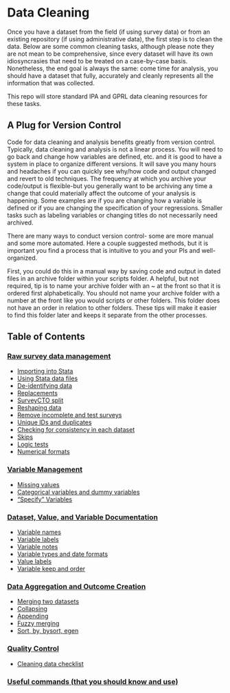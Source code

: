 # Data Cleaning

Once you have a dataset from the field (if using survey data) or from an existing repository (if using administrative data), the first step is to clean the data. Below are some common cleaning tasks, although please note they are not mean to be comprehensive, since every dataset will have its own idiosyncrasies that need to be treated on a case-by-case basis. Nonetheless, the end goal is always the same: come time for analysis, you should have a dataset that fully, accurately and cleanly represents all the information that was collected. 

This repo will store standard IPA and GPRL data cleaning resources for these tasks.

## A Plug for Version Control

Code for data cleaning and analysis benefits greatly from version control. Typically, data cleaning and analysis is not a linear process. You will need to go back and change how variables are defined, etc. and it is good to have a system in place to organize different versions.  It will save you many hours and headaches if you can quickly see why/how code and output changed and revert to old techniques.  The frequency at which you archive your code/output is flexible-but you generally want to be archiving any time a change that could materially affect the outcome of your analysis is happening. Some examples are if you are changing how a variable is defined or if you are changing the specification of your regressions. Smaller tasks such as labeling variables or changing titles do not necessarily need archived. 

There are many ways to conduct version control- some are more manual and some more automated. Here a couple suggested methods, but it is important you find a process that is intuitive to you and your PIs and well-organized. 

First, you could do this in a manual way by saving code and output in dated files in an archive folder within your scripts folder. A helpful, but not required, tip is to name your archive folder with an ~ at the front so that it is ordered first alphabetically. You should not name your archive folder with a number at the front like you would scripts or other folders. This folder does not have an order in relation to other folders. These tips will make it easier to find this folder later and keeps it separate from the other processes.   

## Table of Contents

### [Raw survey data management](https://github.com/PovertyAction/guides/tree/master/CleaningGuide/01%20Raw%20Survey%20Data%20Management)
- [Importing into Stata](https://github.com/PovertyAction/guides/blob/master/CleaningGuide/01%20Raw%20Survey%20Data%20Management/01%20Importing%20into%20Stata.md)
- [Using Stata data files](https://github.com/PovertyAction/guides/blob/master/CleaningGuide/01%20Raw%20Survey%20Data%20Management/02%20Using%20Stata%20Data%20Files.md)
- [De-identifying data](https://github.com/PovertyAction/guides/blob/master/CleaningGuide/01%20Raw%20Survey%20Data%20Management/03%20De-identifying%20data.md)
- [Replacements](https://github.com/PovertyAction/guides/blob/master/CleaningGuide/01%20Raw%20Survey%20Data%20Management/04%20Replacements.md)
- [SurveyCTO split](https://github.com/PovertyAction/guides/blob/master/CleaningGuide/01%20Raw%20Survey%20Data%20Management/05%20SurveyCTO%20Split.md)
- [Reshaping data](https://github.com/PovertyAction/guides/blob/master/CleaningGuide/01%20Raw%20Survey%20Data%20Management/06%20Reshaping.md)
- [Remove incomplete and test surveys](https://github.com/PovertyAction/guides/blob/master/CleaningGuide/01%20Raw%20Survey%20Data%20Management/07%20Remove%20Incomplete%20and%20Test%20Surveys.md)
- [Unique IDs and duplicates](https://github.com/PovertyAction/guides/blob/master/CleaningGuide/01%20Raw%20Survey%20Data%20Management/08%20Unique%20IDs%20and%20duplicates.md)
- [Checking for consistency in each dataset](https://github.com/PovertyAction/guides/blob/master/CleaningGuide/01%20Raw%20Survey%20Data%20Management/09%20Checking%20for%20Consistency%20in%20Each%20Dataset.md)
- [Skips](https://github.com/PovertyAction/guides/blob/master/CleaningGuide/01%20Raw%20Survey%20Data%20Management/09%20Skips.md)
- [Logic tests](https://github.com/PovertyAction/guides/blob/master/CleaningGuide/01%20Raw%20Survey%20Data%20Management/10%20Logic%20Tests.md)
- [Numerical formats](https://github.com/PovertyAction/guides/blob/master/CleaningGuide/01%20Raw%20Survey%20Data%20Management/11%20Numerical%20Formats.md)

### [Variable Management](https://github.com/PovertyAction/guides/tree/master/CleaningGuide/02%20Variable%20Management)
- [Missing values](https://github.com/PovertyAction/guides/blob/master/CleaningGuide/02%20Variable%20Management/01%20Missing%20Values.md)
- [Categorical variables and dummy variables](https://github.com/PovertyAction/guides/blob/master/CleaningGuide/02%20Variable%20Management/02%20Categorical%20variables%20and%20dummy%20variables.md)
- [“Specify” Variables](https://github.com/PovertyAction/guides/blob/master/CleaningGuide/02%20Variable%20Management/03%20%22Specify%22%20Variables.md)

### [Dataset, Value, and Variable Documentation](https://github.com/PovertyAction/guides/tree/master/CleaningGuide/03%20Dataset%2C%20Value%2C%20and%20Variable%20Documentation)
- [Variable names](https://github.com/PovertyAction/guides/blob/master/CleaningGuide/03%20Dataset%2C%20Value%2C%20and%20Variable%20Documentation/01%20Variables%20Names.md)
- [Variable labels](https://github.com/PovertyAction/guides/blob/master/CleaningGuide/03%20Dataset%2C%20Value%2C%20and%20Variable%20Documentation/02%20Variable%20Labels.md)
- [Variable notes](https://github.com/PovertyAction/guides/blob/master/CleaningGuide/03%20Dataset%2C%20Value%2C%20and%20Variable%20Documentation/03%20Variable%20Notes.md)
- [Variable types and date formats](https://github.com/PovertyAction/guides/blob/master/CleaningGuide/03%20Dataset%2C%20Value%2C%20and%20Variable%20Documentation/04%20Variable%20Types%20and%20Date%20Formats.md)
- [Value labels](https://github.com/PovertyAction/guides/blob/master/CleaningGuide/03%20Dataset%2C%20Value%2C%20and%20Variable%20Documentation/05%20Value%20Labels.md)  
- [Variable keep and order](https://github.com/PovertyAction/guides/blob/master/CleaningGuide/03%20Dataset%2C%20Value%2C%20and%20Variable%20Documentation/06%20Variable%20Keep%20and%20Order.md)

### [Data Aggregation and Outcome Creation](https://github.com/PovertyAction/guides/tree/master/CleaningGuide/04%20Data%20Aggregation%20and%20Outcome%20Creation)
- [Merging two datasets](https://github.com/PovertyAction/guides/blob/master/CleaningGuide/04%20Data%20Aggregation%20and%20Outcome%20Creation/01%20Merging%20two%20datasets.md)
- [Collapsing](https://github.com/PovertyAction/guides/blob/master/CleaningGuide/04%20Data%20Aggregation%20and%20Outcome%20Creation/02%20Collapsing.md)
- [Appending](https://github.com/PovertyAction/guides/blob/master/CleaningGuide/04%20Data%20Aggregation%20and%20Outcome%20Creation/03%20Appending.md)
- [Fuzzy merging](https://github.com/PovertyAction/guides/blob/master/CleaningGuide/04%20Data%20Aggregation%20and%20Outcome%20Creation/04%20Fuzzy%20Merge.md) 
- [Sort, by, bysort, egen](https://github.com/PovertyAction/guides/blob/master/CleaningGuide/04%20Data%20Aggregation%20and%20Outcome%20Creation/05%20Sort%2C%20by%2C%20bysort%2C%20and%20egen.md) 

### [Quality Control](https://github.com/PovertyAction/guides/tree/master/CleaningGuide/05%20Quality%20Control)
 - [Cleaning data checklist](https://github.com/PovertyAction/guides/blob/master/CleaningGuide/05%20Quality%20Control/Data%20cleaning%20checklist.xlsx)


### [Useful commands (that you should know and use)](https://github.com/PovertyAction/guides/tree/master/CleaningGuide/06%20Useful%20Commands)


